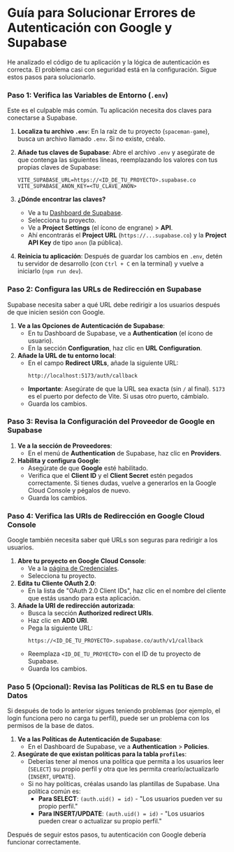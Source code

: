 # Guía para Solucionar Errores de Autenticación con Google y Supabase

He analizado el código de tu aplicación y la lógica de autenticación es correcta. El problema casi con seguridad está en la configuración. Sigue estos pasos para solucionarlo.

### Paso 1: Verifica las Variables de Entorno (`.env`)

Este es el culpable más común. Tu aplicación necesita dos claves para conectarse a Supabase.

1.  **Localiza tu archivo `.env`**: En la raíz de tu proyecto (`spaceman-game`), busca un archivo llamado `.env`. Si no existe, créalo.
2.  **Añade tus claves de Supabase**: Abre el archivo `.env` y asegúrate de que contenga las siguientes líneas, reemplazando los valores con tus propias claves de Supabase:

    ```
    VITE_SUPABASE_URL=https://<ID_DE_TU_PROYECTO>.supabase.co
    VITE_SUPABASE_ANON_KEY=<TU_CLAVE_ANON>
    ```

3.  **¿Dónde encontrar las claves?**
    *   Ve a tu [Dashboard de Supabase](https://app.supabase.com).
    *   Selecciona tu proyecto.
    *   Ve a **Project Settings** (el ícono de engrane) > **API**.
    *   Ahí encontrarás el **Project URL** (`https://...supabase.co`) y la **Project API Key** de tipo `anon` (la pública).

4.  **Reinicia tu aplicación**: Después de guardar los cambios en `.env`, detén tu servidor de desarrollo (con `Ctrl + C` en la terminal) y vuelve a iniciarlo (`npm run dev`).

### Paso 2: Configura las URLs de Redirección en Supabase

Supabase necesita saber a qué URL debe redirigir a los usuarios después de que inicien sesión con Google.

1.  **Ve a las Opciones de Autenticación de Supabase**:
    *   En tu Dashboard de Supabase, ve a **Authentication** (el ícono de usuario).
    *   En la sección **Configuration**, haz clic en **URL Configuration**.
2.  **Añade la URL de tu entorno local**:
    *   En el campo **Redirect URLs**, añade la siguiente URL:
        ```
        http://localhost:5173/auth/callback
        ```
    *   **Importante**: Asegúrate de que la URL sea exacta (sin `/` al final). `5173` es el puerto por defecto de Vite. Si usas otro puerto, cámbialo.
    *   Guarda los cambios.

### Paso 3: Revisa la Configuración del Proveedor de Google en Supabase

1.  **Ve a la sección de Proveedores**:
    *   En el menú de **Authentication** de Supabase, haz clic en **Providers**.
2.  **Habilita y configura Google**:
    *   Asegúrate de que **Google** esté habilitado.
    *   Verifica que el **Client ID** y el **Client Secret** estén pegados correctamente. Si tienes dudas, vuelve a generarlos en la Google Cloud Console y pégalos de nuevo.
    *   Guarda los cambios.

### Paso 4: Verifica las URIs de Redirección en Google Cloud Console

Google también necesita saber qué URLs son seguras para redirigir a los usuarios.

1.  **Abre tu proyecto en Google Cloud Console**:
    *   Ve a la [página de Credenciales](https://console.cloud.google.com/apis/credentials).
    *   Selecciona tu proyecto.
2.  **Edita tu Cliente OAuth 2.0**:
    *   En la lista de "OAuth 2.0 Client IDs", haz clic en el nombre del cliente que estás usando para esta aplicación.
3.  **Añade la URI de redirección autorizada**:
    *   Busca la sección **Authorized redirect URIs**.
    *   Haz clic en **ADD URI**.
    *   Pega la siguiente URL:
        ```
        https://<ID_DE_TU_PROYECTO>.supabase.co/auth/v1/callback
        ```
    *   Reemplaza `<ID_DE_TU_PROYECTO>` con el ID de tu proyecto de Supabase.
    *   Guarda los cambios.

### Paso 5 (Opcional): Revisa las Políticas de RLS en tu Base de Datos

Si después de todo lo anterior sigues teniendo problemas (por ejemplo, el login funciona pero no carga tu perfil), puede ser un problema con los permisos de la base de datos.

1.  **Ve a las Políticas de Autenticación de Supabase**:
    *   En el Dashboard de Supabase, ve a **Authentication** > **Policies**.
2.  **Asegúrate de que existan políticas para la tabla `profiles`**:
    *   Deberías tener al menos una política que permita a los usuarios leer (`SELECT`) su propio perfil y otra que les permita crearlo/actualizarlo (`INSERT`, `UPDATE`).
    *   Si no hay políticas, créalas usando las plantillas de Supabase. Una política común es:
        *   **Para SELECT**: `(auth.uid() = id)` - "Los usuarios pueden ver su propio perfil."
        *   **Para INSERT/UPDATE**: `(auth.uid() = id)` - "Los usuarios pueden crear o actualizar su propio perfil."

Después de seguir estos pasos, tu autenticación con Google debería funcionar correctamente.
